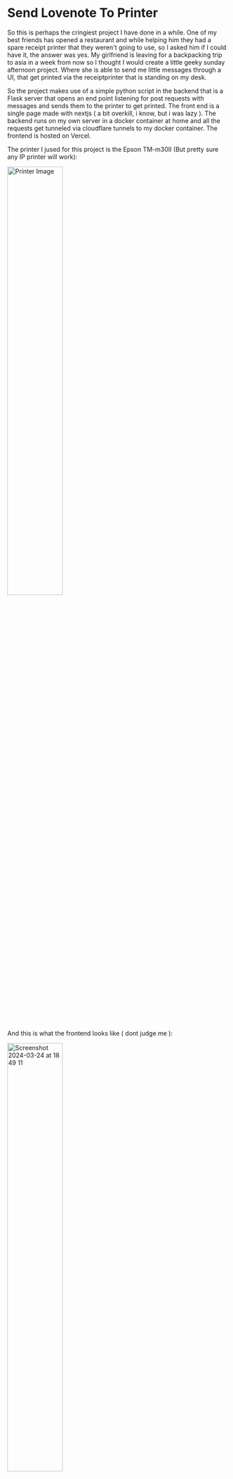 # Send Lovenote To Printer 

So this is perhaps the cringiest project I have done in a while. One of my best friends has opened a restaurant and while helping him they had a spare receipt printer that they weren't going to use, so I asked him if I could have it, the answer was yes. My girlfriend is leaving for a backpacking trip to asia in a week from now so I thought I would create a little geeky sunday afternoon project. Where she is able to send me little messages through a UI, that get printed via the receiptprinter that is standing on my desk. 

So the project makes use of a simple python script in the backend that is a Flask server that opens an end point listening for post requests with messages and sends them to the printer to get printed. The front end is a single page made with nextjs ( a bit overkill, i know, but i was lazy ). The backend runs on my own server in a docker container at home and all the requests get tunneled via cloudflare tunnels to my docker container. The frontend is hosted on Vercel. 

The printer I jused for this project is the Epson TM-m30II (But pretty sure any IP printer will work): 

<img src="https://github.com/GijsSi/Send-Love-Note-To-Printer/assets/21217320/b5710165-6103-4e50-8d77-e6be8d4c1d9e" width="50%" alt="Printer Image">

And this is what the frontend looks like ( dont judge me ):

<img width="50%" alt="Screenshot 2024-03-24 at 18 49 11" src="https://github.com/GijsSi/Send-Love-Note-To-Printer/assets/21217320/13ab405b-9e92-4236-8f9f-ea1ae782bcc5">
